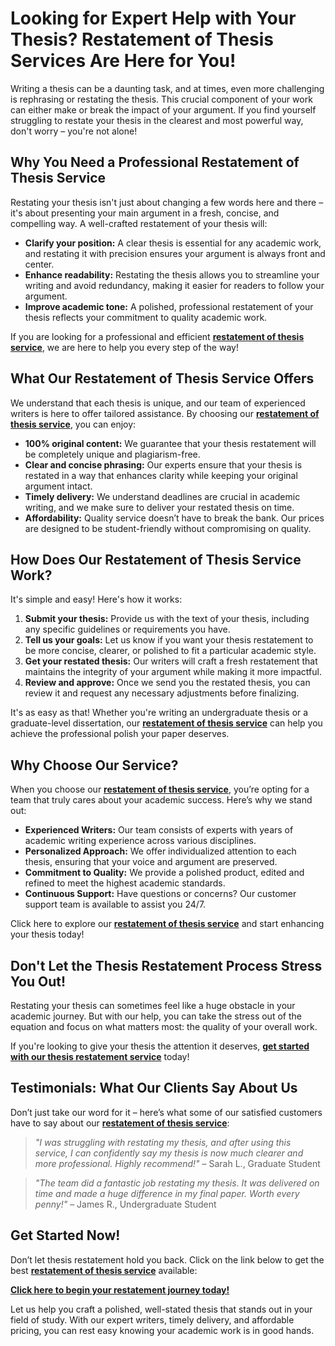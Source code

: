 # Looking for Expert Help with Your Thesis? Restatement of Thesis Services Are Here for You!

Writing a thesis can be a daunting task, and at times, even more challenging is rephrasing or restating the thesis. This crucial component of your work can either make or break the impact of your argument. If you find yourself struggling to restate your thesis in the clearest and most powerful way, don't worry – you're not alone!

## Why You Need a Professional Restatement of Thesis Service

Restating your thesis isn't just about changing a few words here and there – it's about presenting your main argument in a fresh, concise, and compelling way. A well-crafted restatement of your thesis will:

- **Clarify your position:** A clear thesis is essential for any academic work, and restating it with precision ensures your argument is always front and center.
- **Enhance readability:** Restating the thesis allows you to streamline your writing and avoid redundancy, making it easier for readers to follow your argument.
- **Improve academic tone:** A polished, professional restatement of your thesis reflects your commitment to quality academic work.

If you are looking for a professional and efficient [**restatement of thesis service**](https://tinyurl.com/topessay?keyword=restatement+of+thesis), we are here to help you every step of the way!

## What Our Restatement of Thesis Service Offers

We understand that each thesis is unique, and our team of experienced writers is here to offer tailored assistance. By choosing our [**restatement of thesis service**](https://tinyurl.com/topessay?keyword=restatement+of+thesis), you can enjoy:

- **100% original content:** We guarantee that your thesis restatement will be completely unique and plagiarism-free.
- **Clear and concise phrasing:** Our experts ensure that your thesis is restated in a way that enhances clarity while keeping your original argument intact.
- **Timely delivery:** We understand deadlines are crucial in academic writing, and we make sure to deliver your restated thesis on time.
- **Affordability:** Quality service doesn’t have to break the bank. Our prices are designed to be student-friendly without compromising on quality.

## How Does Our Restatement of Thesis Service Work?

It's simple and easy! Here's how it works:

1. **Submit your thesis:** Provide us with the text of your thesis, including any specific guidelines or requirements you have.
2. **Tell us your goals:** Let us know if you want your thesis restatement to be more concise, clearer, or polished to fit a particular academic style.
3. **Get your restated thesis:** Our writers will craft a fresh restatement that maintains the integrity of your argument while making it more impactful.
4. **Review and approve:** Once we send you the restated thesis, you can review it and request any necessary adjustments before finalizing.

It's as easy as that! Whether you're writing an undergraduate thesis or a graduate-level dissertation, our [**restatement of thesis service**](https://tinyurl.com/topessay?keyword=restatement+of+thesis) can help you achieve the professional polish your paper deserves.

## Why Choose Our Service?

When you choose our [**restatement of thesis service**](https://tinyurl.com/topessay?keyword=restatement+of+thesis), you’re opting for a team that truly cares about your academic success. Here’s why we stand out:

- **Experienced Writers:** Our team consists of experts with years of academic writing experience across various disciplines.
- **Personalized Approach:** We offer individualized attention to each thesis, ensuring that your voice and argument are preserved.
- **Commitment to Quality:** We provide a polished product, edited and refined to meet the highest academic standards.
- **Continuous Support:** Have questions or concerns? Our customer support team is available to assist you 24/7.

Click here to explore our [**restatement of thesis service**](https://tinyurl.com/topessay?keyword=restatement+of+thesis) and start enhancing your thesis today!

## Don't Let the Thesis Restatement Process Stress You Out!

Restating your thesis can sometimes feel like a huge obstacle in your academic journey. But with our help, you can take the stress out of the equation and focus on what matters most: the quality of your overall work.

If you're looking to give your thesis the attention it deserves, [**get started with our thesis restatement service**](https://tinyurl.com/topessay?keyword=restatement+of+thesis) today!

## Testimonials: What Our Clients Say About Us

Don’t just take our word for it – here’s what some of our satisfied customers have to say about our [**restatement of thesis service**](https://tinyurl.com/topessay?keyword=restatement+of+thesis):

> _"I was struggling with restating my thesis, and after using this service, I can confidently say my thesis is now much clearer and more professional. Highly recommend!"_ – Sarah L., Graduate Student

> _"The team did a fantastic job restating my thesis. It was delivered on time and made a huge difference in my final paper. Worth every penny!"_ – James R., Undergraduate Student

## Get Started Now!

Don’t let thesis restatement hold you back. Click on the link below to get the best [**restatement of thesis service**](https://tinyurl.com/topessay?keyword=restatement+of+thesis) available:

[**Click here to begin your restatement journey today!**](https://tinyurl.com/topessay?keyword=restatement+of+thesis)

Let us help you craft a polished, well-stated thesis that stands out in your field of study. With our expert writers, timely delivery, and affordable pricing, you can rest easy knowing your academic work is in good hands.
